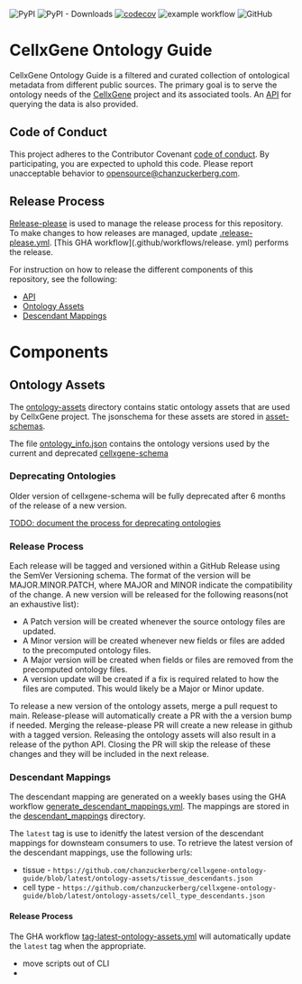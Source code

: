 ![PyPI](https://img.shields.io/pypi/v/cellxgene-ontology-guide?label=pypi%20package)
![PyPI - Downloads](https://img.shields.io/pypi/dm/cellxgene-ontology-guide)
[![codecov](https://codecov.io/gh/chanzuckerberg/cellxgene-ontology-guide/graph/badge.svg?token=ceXxNPx22I)](https://codecov.io/gh/chanzuckerberg/cellxgene-ontology-guide)
![example workflow](https://github.com/chanzuckerberg/cellxgene-ontology-guide/actions/workflows/push-tests.yml/badge.svg?branch=main)
![GitHub](https://img.shields.io/github/license/chanzuckerberg/cellxgene-ontology-guide)

# CellxGene Ontology Guide

CellxGene Ontology Guide is a filtered and curated collection of ontological metadata from different public sources.
The primary goal is to serve the ontology needs of the [CellxGene](https://cellxgene.cziscience.com/) project and its
associated tools. An [API](./api/python) for querying the data is also provided.

## Code of Conduct

This project adheres to the Contributor Covenant [code of conduct](https://github.com/chanzuckerberg/.github/blob/master/CODE_OF_CONDUCT.md). By participating, you are expected to uphold this code. Please report unacceptable behavior to [opensource@chanzuckerberg.com](mailto:opensource@chanzuckerberg.com).

## Release Process

[Release-please]() is used to manage the release process for this repository. To make changes to how releases are
managed, update [.release-please.yml](./release-please-config.json). [This GHA workflow](.github/workflows/release.
yml) performs the release.

For instruction on how to release the different components of this repository, see the following:

- [API](./api/python/README.md#release-process)
- [Ontology Assets](./README.md#)
- [Descendant Mappings](./README.md#)

# Components

## Ontology Assets

The [ontology-assets](./ontology-assets) directory contains static ontology assets that are used by CellxGene
project. The jsonschema for these assets are stored in [asset-schemas](./asset-schemas).

The file [ontology_info.json](./ontology-assets/ontology_info.json) contains the ontology versions used by the
current and deprecated [cellxgene-schema](https://github.com/chanzuckerberg/single-cell-curation/tree/main/schema)

### Deprecating Ontologies

Older version of cellxgene-schema will be fully deprecated after 6 months of the release of a new version.

[TODO: document the process for deprecating ontologies](https://github.com/chanzuckerberg/cellxgene-ontology-guide/issues/170)

### Release Process

Each release will be tagged and versioned within a GitHub Release using the SemVer Versioning schema. The format of the version will be MAJOR.MINOR.PATCH, where MAJOR and MINOR indicate the compatibility of the change. A new version will be released for the following reasons(not an exhaustive list):

- A Patch version will be created whenever the source ontology files are updated.
- A Minor version will be created whenever new fields or files are added to the precomputed ontology files.
- A Major version will be created when fields or files are removed from the precomputed ontology files.
- A version update will be created if a fix is required related to how the files are computed. This would likely be a Major or Minor update.

To release a new version of the ontology assets, merge a pull request to main. Release-please will automatically create a PR with the a version bump if needed. Merging the release-please PR will create a new release in github with a tagged version. Releasing the ontology assets will also result in a release of the python API. Closing the PR will skip the release of these changes and they will be included in the next release.

### Descendant Mappings

The descendant mapping are generated on a weekly bases using the GHA workflow [generate_descendant_mappings.yml](./.github/workflows/generate_descendant_mappings.yml). The mappings are stored in the [descendant_mappings](./ontology_assets) directory.

The `latest` tag is use to idenitfy the latest version of the descendant mappings for downsteam consumers to use. To retrieve the latest version of the descendant mappings, use the following urls:

- tissue - `https://github.com/chanzuckerberg/cellxgene-ontology-guide/blob/latest/ontology-assets/tissue_descendants.json`
- cell type - `https://github.com/chanzuckerberg/cellxgene-ontology-guide/blob/latest/ontology-assets/cell_type_descendants.json`

#### Release Process

The GHA workflow [tag-latest-ontology-assets.yml](.github/workflows/tag-latest-ontology-assets.yml) will automatically update the `latest` tag when the appropriate.

- move scripts out of CLI
-
